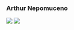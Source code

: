 ### Arthur Nepomuceno

<img src="https://img.shields.io/badge/LinkedIn-0077B5?style=for-the-badge&logo=linkedin&logoColor=white" target="https://www.linkedin.com/in/arthur-nepomuceno/"/> <img src="https://img.shields.io/badge/Gmail-D14836?style=for-the-badge&logo=gmail&logoColor=white" />

<!--
**arthur-nepomuceno/arthur-nepomuceno** is a ✨ _special_ ✨ repository because its `README.md` (this file) appears on your GitHub profile.

Here are some ideas to get you started:

- 🔭 I’m currently working on ...
- 🌱 I’m currently learning ...
- 👯 I’m looking to collaborate on ...
- 🤔 I’m looking for help with ...
- 💬 Ask me about ...
- 📫 How to reach me: ...
- 😄 Pronouns: ...
- ⚡ Fun fact: ...
-->
